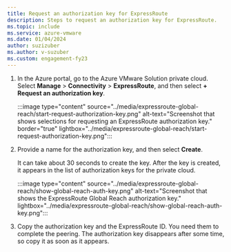 ```yaml
---
title: Request an authorization key for ExpressRoute
description: Steps to request an authorization key for ExpressRoute.
ms.topic: include
ms.service: azure-vmware
ms.date: 01/04/2024
author: suzizuber
ms.author: v-suzuber
ms.custom: engagement-fy23
---
```


<!-- used in tutorial-expressroute-global-reach-private-cloud.md and create-ipsec-tunnel.md -->

1. In the Azure portal, go to the Azure VMware Solution private cloud. Select **Manage** > **Connectivity** > **ExpressRoute**, and then select **+ Request an authorization key**.

   :::image type="content" source="../media/expressroute-global-reach/start-request-authorization-key.png" alt-text="Screenshot that shows selections for requesting an ExpressRoute authorization key." border="true" lightbox="../media/expressroute-global-reach/start-request-authorization-key.png":::

1. Provide a name for the authorization key, and then select **Create**.

   It can take about 30 seconds to create the key. After the key is created, it appears in the list of authorization keys for the private cloud.

   :::image type="content" source="../media/expressroute-global-reach/show-global-reach-auth-key.png" alt-text="Screenshot that shows the ExpressRoute Global Reach authorization key." lightbox="../media/expressroute-global-reach/show-global-reach-auth-key.png":::

1. Copy the authorization key and the ExpressRoute ID. You need them to complete the peering. The authorization key disappears after some time, so copy it as soon as it appears.
